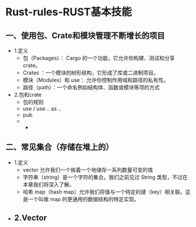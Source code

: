 # Rust-rules-RUST基本技能
## 一、使用包、Crate和模块管理不断增长的项目
- 1.定义
  - 包（Packages）： Cargo 的一个功能，它允许你构建、测试和分享 crate。
  - Crates ：一个模块的树形结构，它形成了库或二进制项目。
  - 模块（Modules）和 use： 允许你控制作用域和路径的私有性。
  - 路径（path）：一个命名例如结构体、函数或模块等项的方式
- 2.包和crate
  - 包的规则
  - use / use .. as ..
  - pub
  - *
## 二、常见集合（存储在堆上的）
- 1.定义
  - vector 允许我们一个挨着一个地储存一系列数量可变的值
  - 字符串（string）是一个字符的集合。我们之前见过 String 类型，不过在本章我们将深入了解。
  - 哈希 map（hash map）允许我们将值与一个特定的键（key）相关联。这是一个叫做 map 的更通用的数据结构的特定实现。
- 2.Vector
  - 
